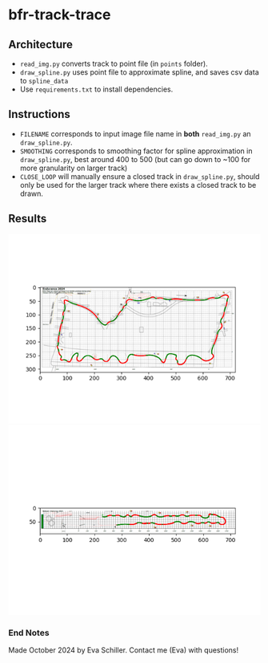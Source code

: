 # bfr-track-trace

## Architecture

* `read_img.py` converts track to point file (in `points` folder). 
* `draw_spline.py` uses point file to approximate spline, and saves csv data to `spline_data`
* Use `requirements.txt` to install dependencies. 

## Instructions

* `FILENAME` corresponds to input image file name in **both** `read_img.py` an `draw_spline.py`.
* `SMOOTHING` corresponds to smoothing factor for spline approximation in `draw_spline.py`, best around 400 to 500 (but can go down to ~100 for more granularity on larger track)
* `CLOSE_LOOP` will manually ensure a closed track in `draw_spline.py`, should only be used for the larger track where there exists a closed track to be drawn. 

## Results
![results_one](results/1_spline.png)
![results_two](results/2_spline.png)

### End Notes

Made October 2024 by Eva Schiller.
Contact me (Eva) with questions!


